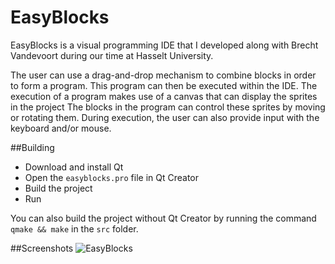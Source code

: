 # EasyBlocks

EasyBlocks is a visual programming IDE that I developed along with Brecht Vandevoort during our time at Hasselt University.

The user can use a drag-and-drop mechanism to combine blocks in order to form a program. This program can then be executed within the IDE. The execution of a program makes use of a canvas that can display the sprites in the project The blocks in the program can control these sprites by moving or rotating them. During execution, the user can also provide input with the keyboard and/or mouse.

##Building

* Download and install Qt
* Open the `easyblocks.pro` file in Qt Creator
* Build the project
* Run

You can also build the project without Qt Creator by running the command `qmake && make` in the `src` folder.

##Screenshots
![EasyBlocks](http://i.imgur.com/7qqRQLJ.png)


